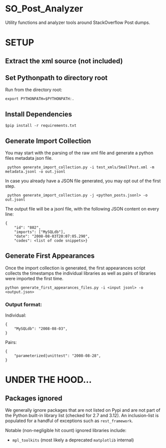 # SO_Post_Analyzer
Utility functions and analyzer tools around StackOverflow Post dumps.


# SETUP
## Extract the xml source (not included)

## Set Pythonpath to directory root
Run from the directory root:
```
export PYTHONPATH=$PYTHONPATH:.
```

## Install Dependencies

```
$pip install -r requirements.txt
```

## Generate Import Collection

You may start with the parsing of the raw xml file and generate a python files metadata json file.
```
 python generate_import_collection.py -i test_xmls/SmallPost.xml -m metadata.jsonl -o out.jsonl
```

In case you already have a JSON file generated, you may opt out of the first step.

```
 python generate_import_collection.py -j <python_posts.jsonl> -o out.jsonl
```

The output file will be a jsonl file, with the following JSON content on every line:
```
{
    "id": "802",
    "imports": ["MySQLdb"],
    "date": "2008-08-03T20:07:05.290",
    "codes": <list of code snippets>}
```

## Generate First Appearances

Once the import collection is generated, the first appearances script collects the timestamps the individual libraries as well as pairs of libraries were imported the first time.
```
python generate_first_appearances_files.py -i <input jsonl> -o <output.json>
```


### Output format:

Individual:
```
{
    "MySQLdb": "2008-08-03",
}
```

Pairs:
```
{
    "parameterized|unittest": "2008-08-28",
}
```


# UNDER THE HOOD...

## Packages ignored
We generally ignore packages that are not listed on Pypi and are not part of
the Python built-in library list (checked for 2.7 and 3.12). An inclusion-list
is populated for a handful of exceptions such as `rest_framework`.

Notable (non-negligible hit count) ignored libraries include:
- `mpl_toolkits` (most likely a deprecated `matplotlib` internal)
